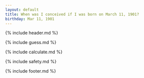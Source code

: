 ```yaml
---
layout: default
title: When was I conceived if I was born on March 11, 1901?
birthday: Mar 11, 1901
---
```


{% include header.md %}

{% include guess.md %}

{% include calculate.md %}

{% include safety.md %}

{% include footer.md %}



